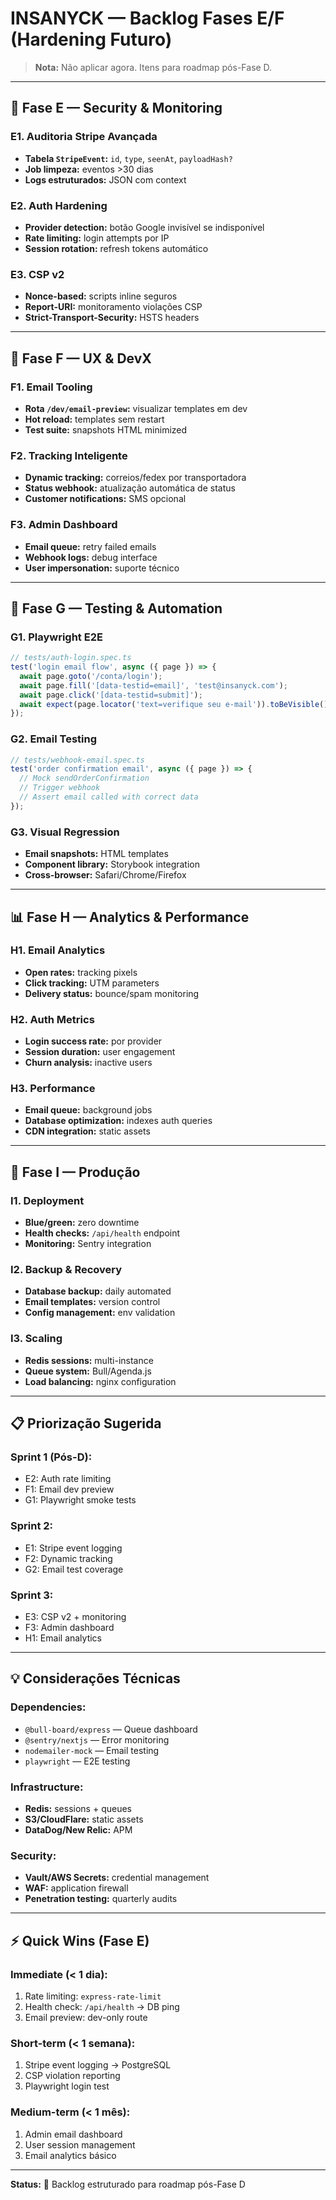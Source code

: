 # INSANYCK — Backlog Fases E/F (Hardening Futuro)

> **Nota:** Não aplicar agora. Itens para roadmap pós-Fase D.

---

## 🔐 **Fase E — Security & Monitoring**

### E1. **Auditoria Stripe Avançada**
- **Tabela `StripeEvent`:** `id`, `type`, `seenAt`, `payloadHash?`
- **Job limpeza:** eventos >30 dias
- **Logs estruturados:** JSON com context

### E2. **Auth Hardening**
- **Provider detection:** botão Google invisível se indisponível
- **Rate limiting:** login attempts por IP
- **Session rotation:** refresh tokens automático

### E3. **CSP v2**
- **Nonce-based:** scripts inline seguros
- **Report-URI:** monitoramento violações CSP
- **Strict-Transport-Security:** HSTS headers

---

## 🎨 **Fase F — UX & DevX**

### F1. **Email Tooling**
- **Rota `/dev/email-preview`:** visualizar templates em dev
- **Hot reload:** templates sem restart
- **Test suite:** snapshots HTML minimized

### F2. **Tracking Inteligente**
- **Dynamic tracking:** correios/fedex por transportadora
- **Status webhook:** atualização automática de status
- **Customer notifications:** SMS opcional

### F3. **Admin Dashboard**
- **Email queue:** retry failed emails
- **Webhook logs:** debug interface
- **User impersonation:** suporte técnico

---

## 🧪 **Fase G — Testing & Automation**

### G1. **Playwright E2E**
```typescript
// tests/auth-login.spec.ts
test('login email flow', async ({ page }) => {
  await page.goto('/conta/login');
  await page.fill('[data-testid=email]', 'test@insanyck.com');
  await page.click('[data-testid=submit]');
  await expect(page.locator('text=verifique seu e-mail')).toBeVisible();
});
```

### G2. **Email Testing**
```typescript
// tests/webhook-email.spec.ts
test('order confirmation email', async ({ page }) => {
  // Mock sendOrderConfirmation
  // Trigger webhook
  // Assert email called with correct data
});
```

### G3. **Visual Regression**
- **Email snapshots:** HTML templates
- **Component library:** Storybook integration
- **Cross-browser:** Safari/Chrome/Firefox

---

## 📊 **Fase H — Analytics & Performance**

### H1. **Email Analytics**
- **Open rates:** tracking pixels
- **Click tracking:** UTM parameters
- **Delivery status:** bounce/spam monitoring

### H2. **Auth Metrics**
- **Login success rate:** por provider
- **Session duration:** user engagement
- **Churn analysis:** inactive users

### H3. **Performance**
- **Email queue:** background jobs
- **Database optimization:** indexes auth queries
- **CDN integration:** static assets

---

## 🚀 **Fase I — Produção**

### I1. **Deployment**
- **Blue/green:** zero downtime
- **Health checks:** `/api/health` endpoint
- **Monitoring:** Sentry integration

### I2. **Backup & Recovery**
- **Database backup:** daily automated
- **Email templates:** version control
- **Config management:** env validation

### I3. **Scaling**
- **Redis sessions:** multi-instance
- **Queue system:** Bull/Agenda.js
- **Load balancing:** nginx configuration

---

## 📋 **Priorização Sugerida**

### **Sprint 1 (Pós-D):**
- E2: Auth rate limiting
- F1: Email dev preview
- G1: Playwright smoke tests

### **Sprint 2:**
- E1: Stripe event logging
- F2: Dynamic tracking
- G2: Email test coverage

### **Sprint 3:**
- E3: CSP v2 + monitoring
- F3: Admin dashboard
- H1: Email analytics

---

## 💡 **Considerações Técnicas**

### **Dependencies:**
- `@bull-board/express` — Queue dashboard
- `@sentry/nextjs` — Error monitoring  
- `nodemailer-mock` — Email testing
- `playwright` — E2E testing

### **Infrastructure:**
- **Redis:** sessions + queues
- **S3/CloudFlare:** static assets
- **DataDog/New Relic:** APM

### **Security:**
- **Vault/AWS Secrets:** credential management
- **WAF:** application firewall
- **Penetration testing:** quarterly audits

---

## ⚡ **Quick Wins (Fase E)**

### **Immediate (< 1 dia):**
1. Rate limiting: `express-rate-limit`
2. Health check: `/api/health` → DB ping
3. Email preview: dev-only route

### **Short-term (< 1 semana):**
1. Stripe event logging → PostgreSQL
2. CSP violation reporting
3. Playwright login test

### **Medium-term (< 1 mês):**
1. Admin email dashboard
2. User session management
3. Email analytics básico

---

**Status:** 📝 Backlog estruturado para roadmap pós-Fase D